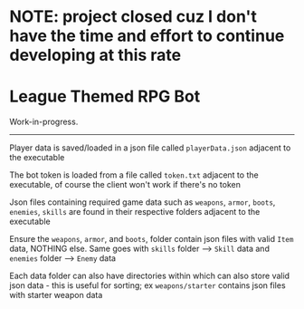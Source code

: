 # NOTE: project closed cuz I don't have the time and effort to continue developing at this rate

# League Themed RPG Bot

Work-in-progress.

----

Player data is saved/loaded in a json file called `playerData.json` adjacent to the executable

The bot token is loaded from a file called `token.txt` adjacent to the executable, of course the client won't work if there's no token

Json files containing required game data such as `weapons`, `armor`, `boots`, `enemies`, `skills` are found in their respective folders adjacent to the executable

Ensure the `weapons`, `armor`, and `boots`, folder contain json files with valid `Item` data, NOTHING else. Same goes with `skills` folder --> `Skill` data and `enemies` folder --> `Enemy` data

Each data folder can also have directories within which can also store valid json data - this is useful for sorting; ex `weapons/starter` contains json files with starter weapon data
